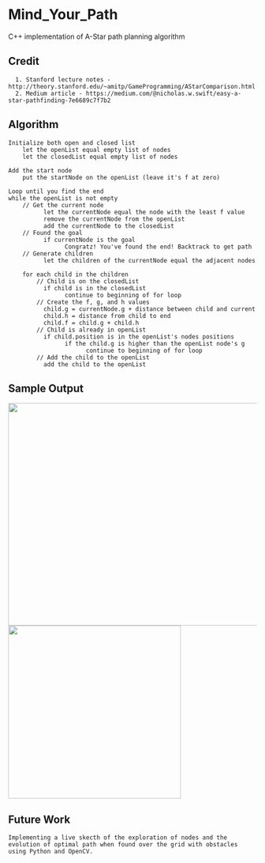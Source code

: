# Mind_Your_Path
C++ implementation of A-Star path planning algorithm

## Credit
      1. Stanford lecture notes - http://theory.stanford.edu/~amitp/GameProgramming/AStarComparison.html
      2. Medium article - https://medium.com/@nicholas.w.swift/easy-a-star-pathfinding-7e6689c7f7b2

## Algorithm


    Initialize both open and closed list
        let the openList equal empty list of nodes
        let the closedList equal empty list of nodes

    Add the start node
        put the startNode on the openList (leave it's f at zero)

    Loop until you find the end
    while the openList is not empty
        // Get the current node
              let the currentNode equal the node with the least f value
              remove the currentNode from the openList
              add the currentNode to the closedList
        // Found the goal
              if currentNode is the goal
                    Congratz! You've found the end! Backtrack to get path
        // Generate children
              let the children of the currentNode equal the adjacent nodes

        for each child in the children
            // Child is on the closedList
              if child is in the closedList
                    continue to beginning of for loop
            // Create the f, g, and h values
              child.g = currentNode.g + distance between child and current
              child.h = distance from child to end
              child.f = child.g + child.h
            // Child is already in openList
              if child.position is in the openList's nodes positions
                    if the child.g is higher than the openList node's g
                          continue to beginning of for loop
            // Add the child to the openList
              add the child to the openList



## Sample Output
<p float="left">
      <img src="https://user-images.githubusercontent.com/56740627/104080716-98053600-51de-11eb-9c56-d6465ea4e62d.gif" height = 450 width="550"/> 
      <img src="https://user-images.githubusercontent.com/56740627/103736905-057a5200-4fa6-11eb-95ef-be1f6ba584e3.png" width="350"/> 
</p>

## Future Work
    Implementing a live skecth of the exploration of nodes and the evolution of optimal path when found over the grid with obstacles using Python and OpenCV.
